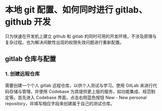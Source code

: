 # 本地 git 配置、如何同时进行 gitlab、github 开发

只为快速在开发机上建立 github 和 gitlab 的同时可用的开发环境，不涉及原理与复杂过程。也为解决间歇性出现的权限失效问题进行重新配置。

## gitlab 仓库与配置

### 1. 创建远程仓库

需要创建一个个人 gitlab 远程仓库，以供个人测试与学习。使用 GitLab 来进行代码存储与管理，并使用 Codebase 为其提供更上层的服务，如功能集成、规范制定等。首先进入 Codebase 界面，点击右侧蓝色按钮 New - New personal repository，并填写相应字段来创建属于自己的测试仓库。
